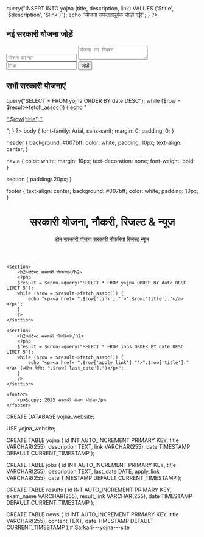 <?php
$conn = new mysqli("localhost", "root", "", "yojna_website");

if ($_SERVER['REQUEST_METHOD'] == "POST") {
    $title = $_POST['title'];
    $description = $_POST['description'];
    $link = $_POST['link'];

    $conn->query("INSERT INTO yojna (title, description, link) VALUES ('$title', '$description', '$link')");
    echo "योजना सफलतापूर्वक जोड़ी गई!";
}
?>

<!DOCTYPE html>
<html lang="hi">
<head>
    <title>एडमिन पैनल</title>
</head>
<body>
    <h2>नई सरकारी योजना जोड़ें</h2>
    <form method="POST">
        <input type="text" name="title" placeholder="योजना का नाम" required>
        <textarea name="description" placeholder="योजना का विवरण"></textarea>
        <input type="text" name="link" placeholder="लिंक">
        <button type="submit">जोड़ें</button>
    </form>
</body>
</html><?php
$conn = new mysqli("localhost", "root", "", "yojna_website");
?>

<!DOCTYPE html>
<html lang="hi">
<head>
    <title>सरकारी योजनाएं</title>
</head>
<body>
    <h2>सभी सरकारी योजनाएं</h2>
    <?php
    $result = $conn->query("SELECT * FROM yojna ORDER BY date DESC");
    while ($row = $result->fetch_assoc()) {
        echo "<p><a href='".$row['link']."'>".$row['title']."</a></p>";
    }
    ?>
</body>
</html>body {
    font-family: Arial, sans-serif;
    margin: 0;
    padding: 0;
}

header {
    background: #007bff;
    color: white;
    padding: 10px;
    text-align: center;
}

nav a {
    color: white;
    margin: 10px;
    text-decoration: none;
    font-weight: bold;
}

section {
    padding: 20px;
}

footer {
    text-align: center;
    background: #007bff;
    color: white;
    padding: 10px;
}<?php
$conn = new mysqli("localhost", "root", "", "yojna_website");
?>

<!DOCTYPE html>
<html lang="hi">
<head>
    <meta charset="UTF-8">
    <meta name="viewport" content="width=device-width, initial-scale=1.0">
    <title>सरकारी योजना, नौकरी, रिजल्ट & न्यूज</title>
    <link rel="stylesheet" href="style.css">
</head>
<body>
    <header>
        <h1>सरकारी योजना, नौकरी, रिजल्ट & न्यूज</h1>
        <nav>
            <a href="index.php">होम</a>
            <a href="yojna.php">सरकारी योजना</a>
            <a href="jobs.php">सरकारी नौकरियां</a>
            <a href="results.php">रिजल्ट</a>
            <a href="news.php">न्यूज</a>
        </nav>
    </header>

    <section>
        <h2>लेटेस्ट सरकारी योजनाएं</h2>
        <?php
        $result = $conn->query("SELECT * FROM yojna ORDER BY date DESC LIMIT 5");
        while ($row = $result->fetch_assoc()) {
            echo "<p><a href='".$row['link']."'>".$row['title']."</a></p>";
        }
        ?>
    </section>

    <section>
        <h2>लेटेस्ट सरकारी नौकरियां</h2>
        <?php
        $result = $conn->query("SELECT * FROM jobs ORDER BY date DESC LIMIT 5");
        while ($row = $result->fetch_assoc()) {
            echo "<p><a href='".$row['apply_link']."'>".$row['title']."</a> (अंतिम तिथि: ".$row['last_date'].")</p>";
        }
        ?>
    </section>

    <footer>
        <p>&copy; 2025 सरकारी योजना पोर्टल</p>
    </footer>
</body>
</html>CREATE DATABASE yojna_website;

USE yojna_website;

CREATE TABLE yojna (
    id INT AUTO_INCREMENT PRIMARY KEY,
    title VARCHAR(255),
    description TEXT,
    link VARCHAR(255),
    date TIMESTAMP DEFAULT CURRENT_TIMESTAMP
);

CREATE TABLE jobs (
    id INT AUTO_INCREMENT PRIMARY KEY,
    title VARCHAR(255),
    description TEXT,
    last_date DATE,
    apply_link VARCHAR(255),
    date TIMESTAMP DEFAULT CURRENT_TIMESTAMP
);

CREATE TABLE results (
    id INT AUTO_INCREMENT PRIMARY KEY,
    exam_name VARCHAR(255),
    result_link VARCHAR(255),
    date TIMESTAMP DEFAULT CURRENT_TIMESTAMP
);

CREATE TABLE news (
    id INT AUTO_INCREMENT PRIMARY KEY,
    title VARCHAR(255),
    content TEXT,
    date TIMESTAMP DEFAULT CURRENT_TIMESTAMP
);# Sarkari---yojna---site
